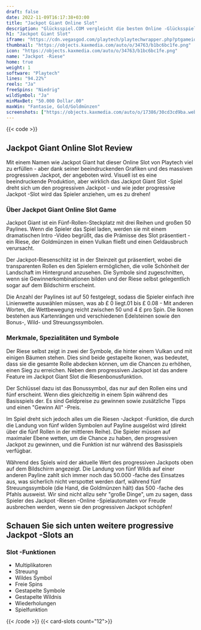 ```yaml
---
draft: false
date: 2022-11-09T16:17:38+03:00
title: "Jackpot Giant Online Slot"
description: "Glücksspiel.COM vergleicht die besten Online -Glücksspiel -Sites und -spiele der Kanada.  Unabhängige Produktbewertungen und exklusive Anmeldeangebote. Jetzt spielen!"
h1: "Jackpot Giant Slot"
iframe: "https://cdn.vegasgod.com/playtech/playtechwrapper.php?ptgameid=jpgt"
thumbnail: "https://objects.kaxmedia.com/auto/o/34763/b1bc6bc1fe.png"
icon: "https://objects.kaxmedia.com/auto/o/34763/b1bc6bc1fe.png"
name: "Jackpot -Riese"
home: true
weight: 1
software: "Playtech"
lines: "94.22%"
reels: "Ja"
freeSpins: "Niedrig"
wildSymbol: "Ja"
minMaxBet: "50.000 Dollar.00"
maxWin: "Fantasie, Gold/Goldmünzen"
screenshots: ["https://objects.kaxmedia.com/auto/o/17386/30cd3cd9ba.webp"]
---
```


{{< code >}}<h2>Jackpot Giant Online Slot Review</h2><p>Mit einem Namen wie Jackpot Giant hat dieser Online Slot von Playtech viel zu erfüllen - aber dank seiner beeindruckenden Grafiken und des massiven progressiven Jackpot, der angeboten wird. Visuell ist es eine beeindruckende Produktion, aber wirklich das Jackpot Giant Slot -Spiel dreht sich um den progressiven Jackpot - und wie jeder progressive Jackpot -Slot wird das Spieler anziehen, um es zu drehen!</p><h3>Über Jackpot Giant Online Slot Game</h3><p>Jackpot Giant ist ein Fünf-Rollen-Steckplatz mit drei Reihen und großen 50 Paylines. Wenn die Spieler das Spiel laden, werden sie mit einem dramatischen Intro -Video begrüßt, das die Prämisse des Slot präsentiert - ein Riese, der Goldmünzen in einen Vulkan fließt und einen Geldausbruch verursacht.</p><p>Der Jackpot-Riesenschlitz ist in der Steinzeit gut präsentiert, wobei die transparenten Rollen es den Spielern ermöglichen, die volle Schönheit der Landschaft im Hintergrund anzusehen. Die Symbole sind zugeschnitten, wenn sie Gewinnerkombinationen bilden und der Riese selbst gelegentlich sogar auf dem Bildschirm erscheint.</p><p>Die Anzahl der Paylines ist auf 50 festgelegt, sodass die Spieler einfach ihre Linienwette auswählen müssen, was ab £ 0 liegt.01 bis £ 0.08 - Mit anderen Worten, die Wettbewegung reicht zwischen 50 und 4 £ pro Spin. Die Ikonen bestehen aus Kartenrängen und verschiedenen Edelsteinen sowie den Bonus-, Wild- und Streuungssymbolen.</p><h3>Merkmale, Spezialitäten und Symbole</h3><p>Der Riese selbst zeigt in zwei der Symbole, die hinter einem Vulkan und mit einigen Bäumen stehen. Dies sind beide gestapelte Ikonen, was bedeutet, dass sie die gesamte Rolle abdecken können, um die Chancen zu erhöhen, einen Sieg zu erreichen. Neben dem progressiven Jackpot ist das andere Feature im Jackpot Giant Slot die Riesenbonusfunktion.</p><p>Der Schlüssel dazu ist das Bonussymbol, das nur auf den Rollen eins und fünf erscheint. Wenn dies gleichzeitig in einem Spin während des Basisspiels der. Es sind Geldpreise zu gewinnen sowie zusätzliche Tipps und einen "Gewinn All" -Preis.</p><p>Im Spiel dreht sich jedoch alles um die Riesen -Jackpot -Funktion, die durch die Landung von fünf wilden Symbolen auf Payline ausgelöst wird (direkt über die fünf Rollen in der mittleren Reihe). Die Spieler müssen auf maximaler Ebene wetten, um die Chance zu haben, den progressiven Jackpot zu gewinnen, und die Funktion ist nur während des Basisspiels verfügbar.</p><p>Während des Spiels wird der aktuelle Wert des progressiven Jackpots oben auf dem Bildschirm angezeigt. Die Landung von fünf Wilds auf einer anderen Payline zahlt sich immer noch das 50.000 -fache des Einsatzes aus, was sicherlich nicht verspottet werden darf, während fünf Streuungssymbole (die Hand, die Goldmünzen hält) das 500 -fache des Pfahls ausweist. Wir sind nicht allzu sehr "große Dinge", um zu sagen, dass Spieler des Jackpot -Riesen -Online -Spielautomaten vor Freude ausbrechen werden, wenn sie den progressiven Jackpot schöpfen!</p><h2>Schauen Sie sich unten weitere progressive Jackpot -Slots an</h2><h3>
Slot -Funktionen</h3><ul>
<li></span>
Multiplikatoren</li>
<li></span>
Streuung</li>
<li></span>
Wildes Symbol</li>
<li></span>
Freie Spins</li>
<li></span>
Gestapelte Symbole</li>
<li></span>
Gestapelte Wildnis</li>
<li></span>
Wiederholungen</li>
<li></span>
Spielfunktion</li></ul>{{< /code >}}
{{< card-slots count="12">}}
